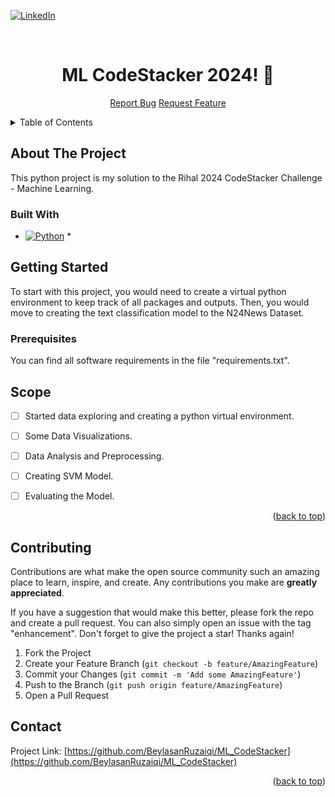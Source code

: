<a name="readme-top"></a>

[![LinkedIn][linkedin-shield]][linkedin-url]

<br />
<div align="center">
  <a href="https://github.com/BeylasanRuzaiqi/ML_CodeStacker">
  </a>

<h1 align="center">ML CodeStacker 2024! 🚀</h1>

  <p align="center">
    <a href="https://github.com/BeylasanRuzaiqi/ML_CodeStacker/issues">Report Bug</a>
    <a href="https://github.com/BeylasanRuzaiqi/ML_CodeStacker/issues">Request Feature</a>
  </p>
</div>


<!-- TABLE OF CONTENTS -->
<details>
  <summary>Table of Contents</summary>
  <ol>
    <li>
      <a href="#about-the-project">About The Project</a>
      <ul>
        <li><a href="#built-with">Built With</a></li>
      </ul>
    </li>
    <li>
      <a href="#getting-started">Getting Started</a>
      <ul>
        <li><a href="#prerequisites">Prerequisites</a></li>
      </ul>
    </li>
    <li><a href="#usage">Usage</a></li>
    <li><a href="#scope">Scope</a></li>
    <li><a href="#contributing">Contributing</a></li>
  </ol>
</details>


<!-- ABOUT THE PROJECT -->
## About The Project

This python project is my solution to the Rihal 2024 CodeStacker Challenge - Machine Learning.


### Built With

* [![Python][py]][python-url] *
  
<!-- GETTING STARTED -->
## Getting Started

To start with this project, you would need to create a virtual python environment to keep track of all packages and outputs. Then, you would move to creating the text classification model to the N24News Dataset.

### Prerequisites

You can find all software requirements in the file "requirements.txt".


<!-- SCOPE -->
## Scope

- [ ] Started data exploring and creating a python virtual environment.
- [ ] Some Data Visualizations.
- [ ] Data Analysis and Preprocessing.
- [ ] Creating SVM Model.
- [ ] Evaluating the Model.


<p align="right">(<a href="#readme-top">back to top</a>)</p>



<!-- CONTRIBUTING -->
## Contributing

Contributions are what make the open source community such an amazing place to learn, inspire, and create. Any contributions you make are **greatly appreciated**.

If you have a suggestion that would make this better, please fork the repo and create a pull request. You can also simply open an issue with the tag "enhancement".
Don't forget to give the project a star! Thanks again!

1. Fork the Project
2. Create your Feature Branch (`git checkout -b feature/AmazingFeature`)
3. Commit your Changes (`git commit -m 'Add some AmazingFeature'`)
4. Push to the Branch (`git push origin feature/AmazingFeature`)
5. Open a Pull Request



<!-- CONTACT -->
## Contact

Project Link: [https://github.com/BeylasanRuzaiqi/ML_CodeStacker](https://github.com/BeylasanRuzaiqi/ML_CodeStacker)

<p align="right">(<a href="#readme-top">back to top</a>)</p>


<!-- MARKDOWN LINKS & IMAGES -->
[linkedin-shield]: https://img.shields.io/badge/-LinkedIn-black.svg?style=for-the-badge&logo=linkedin&colorB=555
[linkedin-url]: https://www.linkedin.com/in/beylasanalruzaiqi/
[py]: https://img.shields.io/badge/python-3670A0?style=for-the-badge&logo=python&logoColor=ffdd54
[python-url]: https://python.org
